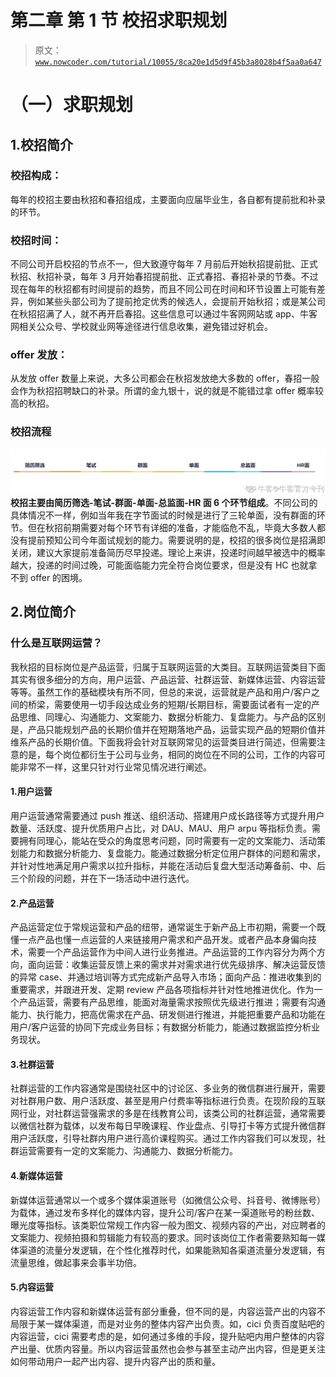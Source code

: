 # 第二章 第 1 节 校招求职规划

> 原文：[`www.nowcoder.com/tutorial/10055/8ca20e1d5d9f45b3a8028b4f5aa0a647`](https://www.nowcoder.com/tutorial/10055/8ca20e1d5d9f45b3a8028b4f5aa0a647)

# （一）求职规划

## 1.校招简介

### 校招构成：

每年的校招主要由秋招和春招组成，主要面向应届毕业生，各自都有提前批和补录的环节。

### **校招时间：**

不同公司开启校招的节点不一，但大致遵守每年 7 月前后开始秋招提前批、正式秋招、秋招补录，每年 3 月开始春招提前批、正式春招、春招补录的节奏。不过现在每年的秋招都有时间提前的趋势，而且不同公司在时间和环节设置上可能有差异，例如某些头部公司为了提前抢定优秀的候选人，会提前开始秋招；或是某公司在秋招招满了人，就不再开启春招。这些信息可以通过牛客网网站或 app、牛客网相关公众号、学校就业网等途径进行信息收集，避免错过好机会。

### **offer 发放：**

从发放 offer 数量上来说，大多公司都会在秋招发放绝大多数的 offer，春招一般会作为秋招招聘缺口的补录。所谓的金九银十，说的就是不能错过拿 offer 概率较高的秋招。

### 校招流程

![](img/35296b1c49adb57d9858f7d7a19f5398.png)**校招主要由简历筛选-笔试-群面-单面-总监面-HR 面 6 个环节组成**。不同公司的具体情况不一样，例如当年我在字节面试的时候是进行了三轮单面，没有群面的环节。但在秋招前期需要对每个环节有详细的准备，才能临危不乱，毕竟大多数人都没有提前预知公司今年面试规划的能力。需要说明的是，校招的很多岗位是招满即关闭，建议大家提前准备简历尽早投递。理论上来讲，投递时间越早被选中的概率越大，投递的时间过晚，可能面临能力完全符合岗位要求，但是没有 HC 也就拿不到 offer 的困境。

## 2.岗位简介

### 什么是互联网运营？

我秋招的目标岗位是产品运营，归属于互联网运营的大类目。互联网运营类目下面其实有很多细分的方向，用户运营、产品运营、社群运营、新媒体运营、内容运营等等。虽然工作的基础模块有所不同，但总的来说，运营就是产品和用户/客户之间的桥梁，需要使用一切手段达成业务的短期/长期目标，需要面试者有一定的产品思维、同理心、沟通能力、文案能力、数据分析能力、复盘能力。与产品的区别是，产品只能规划产品的长期价值并在短期落地产品，运营实现产品的短期价值并维系产品的长期价值。下面我将会针对互联网常见的运营类目进行简述，但需要注意的是，每个岗位都衍生于公司与业务，相同的岗位在不同的公司，工作的内容可能非常不一样，这里只针对行业常见情况进行阐述。

#### 1.用户运营

用户运营通常需要通过 push 推送、组织活动、搭建用户成长路径等方式提升用户数量、活跃度、提升优质用户占比，对 DAU、MAU、用户 arpu 等指标负责。需要拥有同理心，能站在受众的角度思考问题，同时需要有一定的文案能力、活动策划能力和数据分析能力、复盘能力。能通过数据分析定位用户群体的问题和需求，并针对性地满足用户需求以拉升指标，并能在活动后复盘大型活动筹备前、中、后三个阶段的问题，并在下一场活动中进行迭代。

#### 2.产品运营

产品运营定位于常规运营和产品的纽带，通常诞生于新产品上市初期，需要一个既懂一点产品也懂一点运营的人来链接用户需求和产品开发。或者产品本身偏向技术，需要一个产品运营作为中间人进行业务推进。产品运营的工作内容分为两个方向，面向运营：收集运营反馈上来的需求并对需求进行优先级排序、解决运营反馈的异常 case、并通过培训等方式完成新产品导入市场；面向产品：推进收集到的重要需求，并跟进开发、定期 review 产品各项指标并针对性地推进优化。作为一个产品运营，需要有产品思维，能面对海量需求按照优先级进行推进；需要有沟通能力、执行能力，把高优需求在产品、研发侧进行推进，并能把重要产品和功能在用户/客户运营的协同下完成业务目标；有数据分析能力，能通过数据监控分析业务现状。

#### 3.社群运营

社群运营的工作内容通常是围绕社区中的讨论区、多业务的微信群进行展开，需要对社群用户数、用户活跃度、甚至是用户付费率等指标进行负责。在现阶段的互联网行业，对社群运营强需求的多是在线教育公司，该类公司的社群运营，通常需要以微信社群为载体，以发布每日早晚课程、作业盘点、引导打卡等方式提升微信群用户活跃度，引导社群内用户进行高价课程购买。通过工作内容我们可以发现，社群运营需要有一定的文案能力、沟通能力、数据分析能力。

#### 4.新媒体运营

新媒体运营通常以一个或多个媒体渠道账号（如微信公众号、抖音号、微博账号）为载体，通过发布多样化的媒体内容，提升公司/客户在某一渠道账号的粉丝数、曝光度等指标。该类职位常规工作内容一般为图文、视频内容的产出，对应聘者的文案能力、视频拍摄和剪辑能力有较高的要求。同时该岗位工作者需要熟知每一媒体渠道的流量分发逻辑，在个性化推荐时代，如果能熟知各渠道流量分发逻辑，有流量思维，做起事来会事半功倍。

#### **5.内容运营**

内容运营工作内容和新媒体运营有部分重叠，但不同的是，内容运营产出的内容不局限于某一媒体渠道，而是对业务的整体内容产出负责。如，cici 负责百度贴吧的内容运营，cici 需要考虑的是，如何通过多维的手段，提升贴吧内用户整体的内容产出量、优质内容量。所以内容运营虽然也会参与甚至主动产出内容，但是更关注如何带动用户一起产出内容、提升内容产出的质和量。